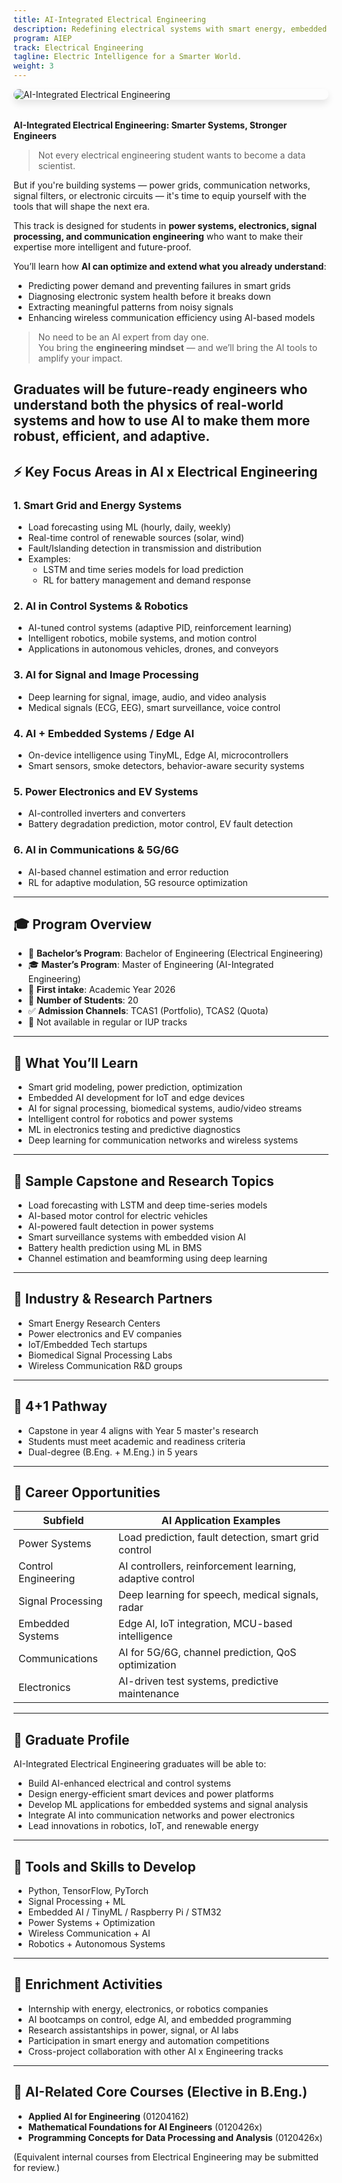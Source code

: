 ```yaml
---
title: AI-Integrated Electrical Engineering
description: Redefining electrical systems with smart energy, embedded AI, autonomous control, and intelligent communication.
program: AIEP
track: Electrical Engineering
tagline: Electric Intelligence for a Smarter World.
weight: 3
---
```


<img src="../../../img/banners/electrical-hero.png"
  alt="AI-Integrated Electrical Engineering"
  style="max-width: 100%; height: auto; margin: 0 0 2rem 0; border-radius: 1rem; box-shadow: 0 6px 12px rgba(0,0,0,0.1); display: block;" />


**AI-Integrated Electrical Engineering: Smarter Systems, Stronger Engineers**  

> Not every electrical engineering student wants to become a data scientist.  

But if you're building systems — power grids, communication networks, signal filters, or electronic circuits — it's time to equip yourself with the tools that will shape the next era.

This track is designed for students in **power systems, electronics, signal processing, and communication engineering** who want to make their expertise more intelligent and future-proof.

You’ll learn how **AI can optimize and extend what you already understand**:

- Predicting power demand and preventing failures in smart grids  
- Diagnosing electronic system health before it breaks down  
- Extracting meaningful patterns from noisy signals  
- Enhancing wireless communication efficiency using AI-based models

> No need to be an AI expert from day one.  
> You bring the **engineering mindset** — and we’ll bring the AI tools to amplify your impact.

**Graduates will be future-ready engineers** who understand both the physics of real-world systems and how to use AI to make them more robust, efficient, and adaptive.
---

## ⚡ Key Focus Areas in AI x Electrical Engineering

### 1. Smart Grid and Energy Systems
- Load forecasting using ML (hourly, daily, weekly)
- Real-time control of renewable sources (solar, wind)
- Fault/Islanding detection in transmission and distribution
- Examples:
  - LSTM and time series models for load prediction
  - RL for battery management and demand response

### 2. AI in Control Systems & Robotics
- AI-tuned control systems (adaptive PID, reinforcement learning)
- Intelligent robotics, mobile systems, and motion control
- Applications in autonomous vehicles, drones, and conveyors

### 3. AI for Signal and Image Processing
- Deep learning for signal, image, audio, and video analysis
- Medical signals (ECG, EEG), smart surveillance, voice control

### 4. AI + Embedded Systems / Edge AI
- On-device intelligence using TinyML, Edge AI, microcontrollers
- Smart sensors, smoke detectors, behavior-aware security systems

### 5. Power Electronics and EV Systems
- AI-controlled inverters and converters
- Battery degradation prediction, motor control, EV fault detection

### 6. AI in Communications & 5G/6G
- AI-based channel estimation and error reduction
- RL for adaptive modulation, 5G resource optimization

---

## 🎓 Program Overview

- 🏫 **Bachelor’s Program**: Bachelor of Engineering (Electrical Engineering)
- 🎓 **Master’s Program**: Master of Engineering (AI-Integrated Engineering)
- 📅 **First intake**: Academic Year 2026
- 👥 **Number of Students**: 20
- ✅ **Admission Channels**: TCAS1 (Portfolio), TCAS2 (Quota)
- 🚫 Not available in regular or IUP tracks

---

## 🧠 What You’ll Learn

- Smart grid modeling, power prediction, optimization
- Embedded AI development for IoT and edge devices
- AI for signal processing, biomedical systems, audio/video streams
- Intelligent control for robotics and power systems
- ML in electronics testing and predictive diagnostics
- Deep learning for communication networks and wireless systems

---

## 🧪 Sample Capstone and Research Topics

- Load forecasting with LSTM and deep time-series models
- AI-based motor control for electric vehicles
- AI-powered fault detection in power systems
- Smart surveillance systems with embedded vision AI
- Battery health prediction using ML in BMS
- Channel estimation and beamforming using deep learning

---

## 🤝 Industry & Research Partners

- Smart Energy Research Centers
- Power electronics and EV companies
- IoT/Embedded Tech startups
- Biomedical Signal Processing Labs
- Wireless Communication R&D groups

---

## 🔄 4+1 Pathway

- Capstone in year 4 aligns with Year 5 master's research
- Students must meet academic and readiness criteria
- Dual-degree (B.Eng. + M.Eng.) in 5 years

---

## 🧭 Career Opportunities

| Subfield                | AI Application Examples                               |
|-------------------------|--------------------------------------------------------|
| Power Systems           | Load prediction, fault detection, smart grid control   |
| Control Engineering     | AI controllers, reinforcement learning, adaptive control |
| Signal Processing       | Deep learning for speech, medical signals, radar       |
| Embedded Systems        | Edge AI, IoT integration, MCU-based intelligence       |
| Communications          | AI for 5G/6G, channel prediction, QoS optimization      |
| Electronics             | AI-driven test systems, predictive maintenance         |

---

## 🌟 Graduate Profile

AI-Integrated Electrical Engineering graduates will be able to:

- Build AI-enhanced electrical and control systems
- Design energy-efficient smart devices and power platforms
- Develop ML applications for embedded systems and signal analysis
- Integrate AI into communication networks and power electronics
- Lead innovations in robotics, IoT, and renewable energy

---

## 🧰 Tools and Skills to Develop

- Python, TensorFlow, PyTorch
- Signal Processing + ML
- Embedded AI / TinyML / Raspberry Pi / STM32
- Power Systems + Optimization
- Wireless Communication + AI
- Robotics + Autonomous Systems

---

## 🎒 Enrichment Activities

- Internship with energy, electronics, or robotics companies
- AI bootcamps on control, edge AI, and embedded programming
- Research assistantships in power, signal, or AI labs
- Participation in smart energy and automation competitions
- Cross-project collaboration with other AI x Engineering tracks

---

## 🧩 AI-Related Core Courses (Elective in B.Eng.)

- **Applied AI for Engineering** (01204162)
- **Mathematical Foundations for AI Engineers** (0120426x)
- **Programming Concepts for Data Processing and Analysis** (0120426x)

(Equivalent internal courses from Electrical Engineering may be submitted for review.)
